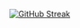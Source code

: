 [![GitHub Streak](https://streak-stats.demolab.com?user=LowSpecGamerROBLOX&theme=blueberry-duo&hide_border=true)](https://git.io/streak-stats)
